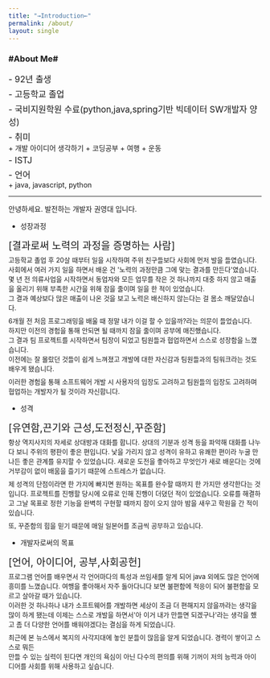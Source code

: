 ```yaml
---
title: "→Introduction←"
permalink: /about/
layout: single
---
```


### #About Me#
<div style="font-size:17px; margin-bottom: 5px;">
- 92년 출생
</div>
<div style="font-size:17px; margin-bottom: 5px;">
- 고등학교 졸업
</div>
<div style="font-size:17px; margin-bottom: 5px;">
- 국비지원학원 수료(python,java,spring기반 빅데이터 SW개발자 양성)
</div>
<div style="font-size:17px; margin-bottom: 5px;">
- 취미
<div style="font-size:14px; margin-bottom: 5px;">
    + 개발 아이디어 생각하기
    + 코딩공부
    + 여행
    + 운동
</div>
</div>
<div style="font-size:17px; margin-bottom: 5px;">
- ISTJ
</div>
<div style="font-size:17px; margin-bottom: 5px;">
- 언어
<div style="font-size:14px; margin-bottom: 5px;">
    + java, javascript, python
</div>
</div>
<hr>

안녕하세요. 발전하는 개발자 권영대 입니다.<br>

- 성장과정
<div style="font-size:20px; margin-bottom: 5px;">
[결과로써 노력의 과정을 증명하는 사람]
</div>

<div style="font-size:13px; margin-bottom: 7px;">
고등학교 졸업 후 20살 때부터 일을 시작하며 주위 친구들보다 사회에 먼저 발을 들였습니다.
사회에서 여러 가지 일을 하면서 배운 건 '노력의 과정만큼 그에 맞는 결과를 만든다'였습니다.<br>
몇 년 전 의류사업을 시작하면서 동업자와 모든 업무를 작은 것 하나까지 대충 하지 않고
매출을 올리기 위해 부족한 시간을 위해 잠을 줄이며 일을 한 적이 있었습니다. <br>
그 결과 예상보다 많은 매출이 나온 것을 보고 노력은 배신하지 않는다는 걸 몸소 깨달았습니다.<br>
</div>
<div style="font-size:13px; margin-bottom: 7px;">
6개월 전 처음 프로그래밍을 배울 때 정말 내가 이걸 할 수 있을까?라는 의문이 들었습니다.<br>
하지만 이전의 경험을 통해 안되면 될 때까지 잠을 줄이며 공부에 매진했습니다.<br>
그 결과 팀 프로젝트를 시작하면서 팀장이 되었고 팀원들과 협업하면서 스스로 성장함을 느꼈습니다.<br>
이전에는 잘 몰랐던 것들이 쉽게 느껴졌고 개발에 대한 자신감과 팀원들과의 팀워크라는 것도 배우게 됐습니다.<br>
</div>
<div style="font-size:13px; margin-bottom: 7px;">
이러한 경험을 통해 소프트웨어 개발 시 사용자의 입장도 고려하고 팀원들의 입장도 고려하며 협업하는 개발자가 될 것이라 자신합니다.<br>
</div>

- 성격
<div style="font-size:20px; margin-bottom: 5px;">
[유연함,끈기와 근성,도전정신,꾸준함]
</div>
<div style="font-size:13px; margin-bottom: 7px;">
항상 역지사지의 자세로 상대방과 대화를 합니다. 상대의 기분과 성격 등을 파악해 대화를 나누다 보니 주위의 평판이 좋은 편입니다.
낯을 가리지 않고 성격이 유하고 유쾌한 편이라 누굴 만나든 좋은 관계를 유지할 수 있었습니다.
새로운 도전을 좋아하고 무엇인가 새로 배운다는 것에 거부감이 없이 배움을 즐기기 때문에 스트레스가 없습니다.
</div>
<div style="font-size:13px; margin-bottom: 7px;">
제 성격의 단점이라면 한 가지에 빠지면 원하는 목표를 완수할 때까지 한 가지만 생각한다는 것입니다.
프로젝트를 진행할 당시에 오류로 인해 진행이 더뎠던 적이 있었습니다.
오류를 해결하고 그날 목표로 정한 기능을 완벽히 구현할 때까지 잠이 오지 않아 밤을 새우고 학원을 간 적이 있습니다.
</div>
<div style="font-size:13px; margin-bottom: 7px;">
또, 꾸준함의 힘을 믿기 때문에 매일 일본어를 조금씩 공부하고 있습니다.
</div>

- 개발자로써의 목표
<div style="font-size:20px; margin-bottom: 5px;">
[언어, 아이디어, 공부,사회공헌]
</div>
<div style="font-size:13px; margin-bottom: 7px;">
프로그램 언어를 배우면서 각 언어마다의 특성과 쓰임새를 알게 되어 java 외에도 많은 언어에 흥미를 느꼈습니다.
여행을 좋아해서 자주 돌아다니다 보면 불편함에 적응이 되어 불편함을 모르고 살아갈 때가 있습니다.<br>
이러한 것 하나하나 내가 소프트웨어를 개발하면 세상이 조금 더 편해지지 않을까라는 생각을 많이 하게 됐는데
이제는 스스로 개발을 하면서'아 이거 내가 만들면 되겠구나'라는 생각을 했고 좀 더 다양한 언어를 배워야겠다는 결심을 하게 되었습니다.
</div>
<div style="font-size:13px; margin-bottom: 7px;">
최근에 본 뉴스에서 복지의 사각지대에 놓인 분들이 많음을 알게 되었습니다.
경력이 쌓이고 스스로 뭐든<br>만들 수 있는 실력이 된다면 개인의 욕심이 아닌 다수의 편의를 위해
기꺼이 저의 능력과 아이디어를 사회를 위해 사용하고 싶습니다.
</div>